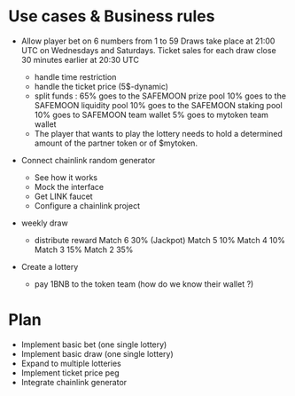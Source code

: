 # Use cases & Business rules
- Allow player bet on 6 numbers from 1 to 59
Draws take place at 21:00 UTC on Wednesdays and Saturdays.
Ticket sales for each draw close 30 minutes earlier at 20:30 UTC
  - handle time restriction
  - handle the ticket price (5$-dynamic)
  - split funds :
    65% goes to the SAFEMOON prize pool
    10% goes to the SAFEMOON liquidity pool
    10% goes to the SAFEMOON staking pool
    10% goes to SAFEMOON team wallet
    5% goes to mytoken team wallet
  - The player that wants to play the lottery needs to hold a determined amount of the partner token or of $mytoken.

- Connect chainlink random generator
  - See how it works
  - Mock the interface
  - Get LINK faucet
  - Configure a chainlink project

- weekly draw
  - distribute reward
    Match 6 30% (Jackpot)
    Match 5 10%
    Match 4 10%
    Match 3 15%
    Match 2 35%

- Create a lottery
  -  pay 1BNB to the token team (how do we know their wallet ?)

# Plan
- Implement basic bet (one single lottery)
- Implement basic draw (one single lottery)
- Expand to multiple lotteries
- Implement ticket price peg
- Integrate chainlink generator
